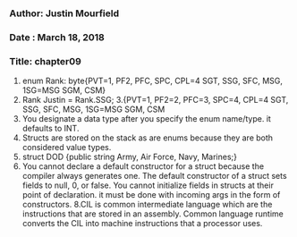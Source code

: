 ### Author: Justin Mourfield
### Date : March 18, 2018
### Title: chapter09

1. enum Rank: byte{PVT=1, PF2, PFC, SPC, CPL=4 SGT, SSG, SFC, MSG, 1SG=MSG SGM, CSM}
2. Rank Justin = Rank.SSG;
3.{PVT=1, PF2=2, PFC=3, SPC=4, CPL=4 SGT, SSG, SFC, MSG, 1SG=MSG SGM, CSM
4. You designate a data type after you specify the enum name/type. it defaults to INT.
5. Structs are stored on the stack as are enums because they are both considered value types. 
6. struct DOD {public string Army, Air Force, Navy, Marines;}
7. You cannot declare a default constructor for a struct because the compiler always generates one. The default constructor of a struct sets fields to null, 0, or false. You cannot initialize fields in structs at their point of declaration. it must be done with incoming args in the form of constructors. 
8.CIL is common intermediate language which are the instructions that are stored in an assembly. Common language runtime converts the CIL into machine instructions that a processor uses. 